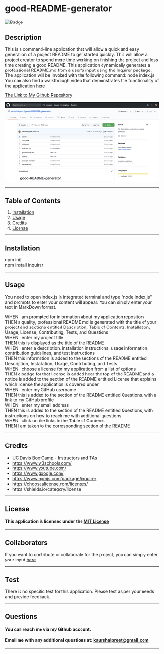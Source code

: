# good-README-generator

  ![Badge](https://img.shields.io/badge/license-MIT-Green)

  ## Description
  This is a command-line application that will allow a quick and easy generation of a project README to get started quickly. 
  This will allow a project creator to spend more time working on finishing the project and less time creating a good README. 
  This application dynamically generates a professional README.md from a user's input using the Inquirer package. The application will be invoked with the following command: node index.js <br>
  You can also find a walkthrough video that demonstrates the functionality of the application [here](https://drive.google.com/file/d/1TXyizn7U8UYdwsFN-C9R23ucC8Tcek_M/view?usp=sharing)

  [The Link to My Github Repository](https://github.com/kaurshalpreet/good-README-generator)

   ![Repository Screenshot](./assets/repoReadMeGenerator.png)

---

  ## Table of Contents
  1. [Installation](#Installation)
  1. [Usage](#Usage)
  1. [Credits](#Credits)
  1. [License](#License)
---

  ## Installation
 
  npm init <br>
  npm install inquirer <br> 

---

  ## Usage

  You need to open index.js in integrated terminal and type "node index.js" and prompts to enter your content will appear. 
  You can simply enter your text in MarkDown format. <br>

  WHEN I am prompted for information about my application repository <br>
  THEN a quality, professional README.md is generated with the title of your project and sections entitled Description, Table of Contents, Installation, Usage, License, Contributing, Tests, and Questions <br>
  WHEN I enter my project title <br>
  THEN this is displayed as the title of the README <br>
  WHEN I enter a description, installation instructions, usage information, contribution guidelines, and test instructions <br>
  THEN this information is added to the sections of the README entitled Description, Installation, Usage, Contributing, and Tests <br>
WHEN I choose a license for my application from a list of options <br>
THEN a badge for that license is added hear the top of the README and a notice is added to the section of the README entitled License that explains which license the application is covered under <br>
WHEN I enter my GitHub username <br>
THEN this is added to the section of the README entitled Questions, with a link to my GitHub profile <br>
WHEN I enter my email address <br>
THEN this is added to the section of the README entitled Questions, with instructions on how to reach me with additional questions <br>
WHEN I click on the links in the Table of Contents <br>
THEN I am taken to the corresponding section of the README <br>

---

## Credits

* UC Davis BootCamp - Instructors and TAs
* https://www.w3schools.com/
* https://www.youtube.com/
* https://www.google.com/
* https://www.npmjs.com/package/inquirer
* https://choosealicense.com/licenses/
* https://shields.io/category/license

---

  ## License
  #### This application is licensed under the [MIT License](https://opensource.org/licenses/MIT)
  
---

  ## Collaborators
  If you want to contribute or collaborate for the project, you can simply enter your input [here](https://github.com/kaurshalpreet/good-README-generator/issues)

  
---

  ## Test
  There is no specific test for this application. Please test as per your needs and provide feedback.


---

  ## Questions
  #### You can reach me via my [Github](https://github.com/kaurshalpreet) account. 
  #### Email me with any additional questions at: kaurshalpreet@gmail.com  
 
---